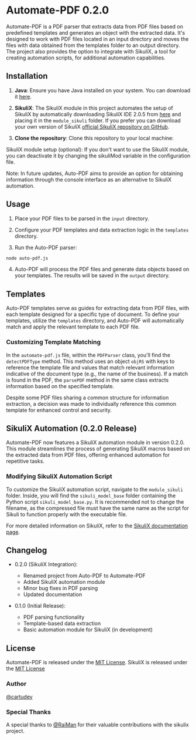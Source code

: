 # Automate-PDF 0.2.0

Automate-PDF is a PDF parser that extracts data from PDF files based on predefined templates and generates an object with the extracted data. It's designed to work with PDF files located in an input directory and moves the files with data obtained from the templates folder to an output directory. The project also provides the option to integrate with SikuliX, a tool for creating automation scripts, for additional automation capabilities.


## Installation

1. **Java**: Ensure you have Java installed on your system. You can download it [here](https://www.java.com/en/download/).

2. **SikuliX**: The SikuliX module in this project automates the setup of SikuliX by automatically downloading SikuliX IDE 2.0.5 from [here](https://launchpad.net/sikuli/+milestone/2.0.5) and placing it in the `module_sikuli` folder. If you prefer you can download your own version of SikuliX [official SikuliX repository on GitHub](https://github.com/RaiMan/SikuliX1).

3. **Clone the repository**: Clone this repository to your local machine:

SikuliX module setup (optional): If you don't want to use the SikuliX module, you can deactivate it by changing the sikuliMod variable in the configuration file.

Note: In future updates, Auto-PDF aims to provide an option for obtaining information through the console interface as an alternative to SikuliX automation.

## Usage

1. Place your PDF files to be parsed in the `input` directory.

2. Configure your PDF templates and data extraction logic in the `templates` directory.

3. Run the Auto-PDF parser:

```bash
node auto-pdf.js
```

4. Auto-PDF will process the PDF files and generate data objects based on your templates. The results will be saved in the `output` directory.

## Templates

Auto-PDF templates serve as guides for extracting data from PDF files, with each template designed for a specific type of document. To define your templates, utilize the `templates` directory, and Auto-PDF will automatically match and apply the relevant template to each PDF file.

### Customizing Template Matching

In the `automate-pdf.js` file, within the `PDFParser` class, you'll find the `detectPDFType` method. This method uses an object `objRS` with keys to reference the template file and values that match relevant information indicative of the document type (e.g., the name of the business). If a match is found in the PDF, the `parsePDF` method in the same class extracts information based on the specified template.

Despite some PDF files sharing a common structure for information extraction, a decision was made to individually reference this common template for enhanced control and security.


## SikuliX Automation (0.2.0 Release)

Automate-PDF now features a SikuliX automation module in version 0.2.0. This module streamlines the process of generating SikuliX macros based on the extracted data from PDF files, offering enhanced automation for repetitive tasks.

### Modifying SikuliX Automation Script

To customize the SikuliX automation script, navigate to the `module_sikuli` folder. Inside, you will find the `sikuli_model_base` folder containing the Python script `sikuli_model_base.py`. It is recommended not to change the filename, as the compressed file must have the same name as the script for Sikuli to function properly with the executable file.

For more detailed information on SikuliX, refer to the [SikuliX documentation page](https://sikulix-2014.readthedocs.io/).


## Changelog

- 0.2.0 (SikuliX Integration):

  - Renamed project from Auto-PDF to Automate-PDF
  - Added SikuliX automation module
  - Minor bug fixes in PDF parsing
  - Updated documentation

- 0.1.0 (Initial Release):
  - PDF parsing functionality
  - Template-based data extraction
  - Basic automation module for SikuliX (in development)

## License

Automate-PDF is released under the [MIT License](LICENSE).
SikuliX is released under the [MIT License](LICENSE)

### Author

[@cartudev](https://github.com/cartudev/)

### Special Thanks

A special thanks to [@RaiMan](https://github.com/RaiMan) for their valuable contributions with the sikulix project.